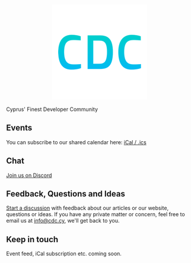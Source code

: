 <p align="center">
  <img src="https://raw.githubusercontent.com/cyprus-developer-community/.github/main/img/CDC.png" width="256" height="256" alt="Cyprus Developer Community" />
</p>

Cyprus' Finest Developer Community

## Events

You can subscribe to our shared calendar here:
[iCal / .ics](https://raw.githubusercontent.com/cyprus-developer-community/events/main/events.ics)

## Chat

[Join us on Discord](https://chat.cdc.cy)

## Feedback, Questions and Ideas

[Start a discussion](https://github.com/cyprus-developer-community/home/discussions/new?category=ideas-feedback)
with feedback about our articles or our website, questions or ideas. If you have
any private matter or concern, feel free to email us at info@cdc.cy, we'll get
back to you.

## Keep in touch

Event feed, iCal subscription etc. coming soon.
